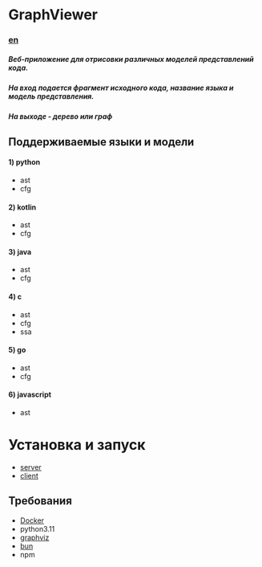# GraphViewer
### [en](./READMEENG.md)
##### Веб-приложение для отрисовки различных моделей представлений кода.
##### На вход подается фрагмент исходного кода, название языка и модель представления.
##### На выходе - дерево или граф

## Поддерживаемые языки и модели
#### 1) python
- ast
- cfg
#### 2) kotlin
- ast
- cfg
#### 3) java
- ast
- cfg
#### 4) c
- ast
- cfg
- ssa
#### 5) go
- ast
- cfg
#### 6) javascript
- ast
# Установка и запуск
- [server](https://github.com/kechinvv/ModelViewer/blob/master/server/readme.md)
- [client](https://github.com/kechinvv/ModelViewer/blob/master/graph-app/README.md)
## Требования
- [Docker](https://www.docker.com/get-started/)
- python3.11
- [graphviz](https://graphviz.org/)
- [bun](https://bun.sh/)
- npm
